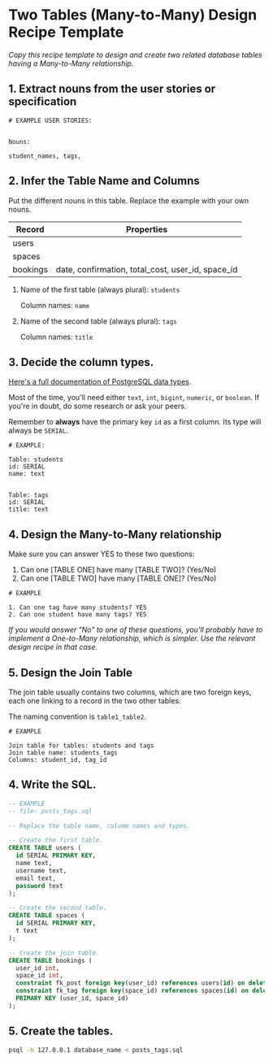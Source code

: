 # Two Tables (Many-to-Many) Design Recipe Template

_Copy this recipe template to design and create two related database tables having a Many-to-Many relationship._

## 1. Extract nouns from the user stories or specification

```
# EXAMPLE USER STORIES:


```

```
Nouns:

student_names, tags, 
```

## 2. Infer the Table Name and Columns

Put the different nouns in this table. Replace the example with your own nouns.

| Record                | Properties          |
| --------------------- | ------------------  |
| users                | 
| spaces                 | 
| bookings              | date, confirmation, total_cost, user_id, space_id

1. Name of the first table (always plural): `students` 

    Column names: `name`

2. Name of the second table (always plural): `tags` 

    Column names: `title`

## 3. Decide the column types.

[Here's a full documentation of PostgreSQL data types](https://www.postgresql.org/docs/current/datatype.html).

Most of the time, you'll need either `text`, `int`, `bigint`, `numeric`, or `boolean`. If you're in doubt, do some research or ask your peers.

Remember to **always** have the primary key `id` as a first column. Its type will always be `SERIAL`.

```
# EXAMPLE:

Table: students
id: SERIAL
name: text


Table: tags
id: SERIAL
title: text
```

## 4. Design the Many-to-Many relationship

Make sure you can answer YES to these two questions:

1. Can one [TABLE ONE] have many [TABLE TWO]? (Yes/No)
2. Can one [TABLE TWO] have many [TABLE ONE]? (Yes/No)

```
# EXAMPLE

1. Can one tag have many students? YES
2. Can one student have many tags? YES
```

_If you would answer "No" to one of these questions, you'll probably have to implement a One-to-Many relationship, which is simpler. Use the relevant design recipe in that case._

## 5. Design the Join Table

The join table usually contains two columns, which are two foreign keys, each one linking to a record in the two other tables.

The naming convention is `table1_table2`.

```
# EXAMPLE

Join table for tables: students and tags
Join table name: students_tags
Columns: student_id, tag_id
```

## 4. Write the SQL.

```sql
-- EXAMPLE
-- file: posts_tags.sql

-- Replace the table name, columm names and types.

-- Create the first table.
CREATE TABLE users (
  id SERIAL PRIMARY KEY,
  name text,
  username text,
  email text,
  password text
);

-- Create the second table.
CREATE TABLE spaces (
  id SERIAL PRIMARY KEY,
  t text
);

-- Create the join table.
CREATE TABLE bookings (
  user_id int,
  space_id int,
  constraint fk_post foreign key(user_id) references users(id) on delete cascade,
  constraint fk_tag foreign key(space_id) references spaces(id) on delete cascade,
  PRIMARY KEY (user_id, space_id)
);

```

## 5. Create the tables.

```bash
psql -h 127.0.0.1 database_name < posts_tags.sql
```

